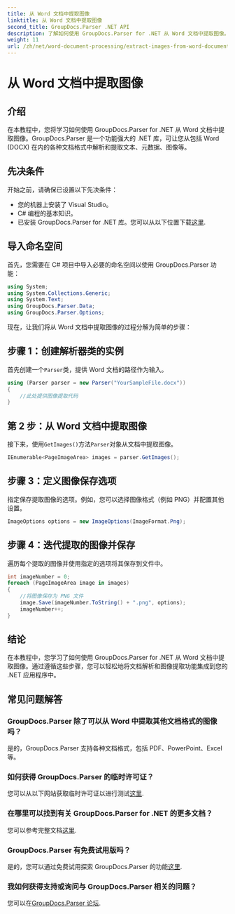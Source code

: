 ```yaml
---
title: 从 Word 文档中提取图像
linktitle: 从 Word 文档中提取图像
second_title: GroupDocs.Parser .NET API
description: 了解如何使用 GroupDocs.Parser for .NET 从 Word 文档中提取图像。本教程提供将图像集成到 .NET 的分步指导。
weight: 11
url: /zh/net/word-document-processing/extract-images-from-word-document/
---
```


# 从 Word 文档中提取图像

## 介绍
在本教程中，您将学习如何使用 GroupDocs.Parser for .NET 从 Word 文档中提取图像。GroupDocs.Parser 是一个功能强大的 .NET 库，可让您从包括 Word (DOCX) 在内的各种文档格式中解析和提取文本、元数据、图像等。
## 先决条件
开始之前，请确保已设置以下先决条件：
- 您的机器上安装了 Visual Studio。
- C# 编程的基本知识。
- 已安装 GroupDocs.Parser for .NET 库。您可以从以下位置下载[这里](https://releases.groupdocs.com/parser/net/).
## 导入命名空间
首先，您需要在 C# 项目中导入必要的命名空间以使用 GroupDocs.Parser 功能：
```csharp
using System;
using System.Collections.Generic;
using System.Text;
using GroupDocs.Parser.Data;
using GroupDocs.Parser.Options;
```
现在，让我们将从 Word 文档中提取图像的过程分解为简单的步骤：
## 步骤 1：创建解析器类的实例
首先创建一个`Parser`类，提供 Word 文档的路径作为输入。
```csharp
using (Parser parser = new Parser("YourSampleFile.docx"))
{
    //此处提供图像提取代码
}
```
## 第 2 步：从 Word 文档中提取图像
接下来，使用`GetImages()`方法`Parser`对象从文档中提取图像。
```csharp
IEnumerable<PageImageArea> images = parser.GetImages();
```
## 步骤 3：定义图像保存选项
指定保存提取图像的选项。例如，您可以选择图像格式（例如 PNG）并配置其他设置。
```csharp
ImageOptions options = new ImageOptions(ImageFormat.Png);
```
## 步骤 4：迭代提取的图像并保存
遍历每个提取的图像并使用指定的选项将其保存到文件中。
```csharp
int imageNumber = 0;
foreach (PageImageArea image in images)
{
    //将图像保存为 PNG 文件
    image.Save(imageNumber.ToString() + ".png", options);
    imageNumber++;
}
```
## 结论
在本教程中，您学习了如何使用 GroupDocs.Parser for .NET 从 Word 文档中提取图像。通过遵循这些步骤，您可以轻松地将文档解析和图像提取功能集成到您的 .NET 应用程序中。

## 常见问题解答
### GroupDocs.Parser 除了可以从 Word 中提取其他文档格式的图像吗？
是的，GroupDocs.Parser 支持各种文档格式，包括 PDF、PowerPoint、Excel 等。
### 如何获得 GroupDocs.Parser 的临时许可证？
您可以从以下网站获取临时许可证以进行测试[这里](https://purchase.groupdocs.com/temporary-license/).
### 在哪里可以找到有关 GroupDocs.Parser for .NET 的更多文档？
您可以参考完整文档[这里](https://tutorials.groupdocs.com/parser/net/).
### GroupDocs.Parser 有免费试用版吗？
是的，您可以通过免费试用探索 GroupDocs.Parser 的功能[这里](https://releases.groupdocs.com/).
### 我如何获得支持或询问与 GroupDocs.Parser 相关的问题？
您可以在[GroupDocs.Parser 论坛](https://forum.groupdocs.com/c/parser/17).